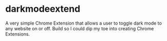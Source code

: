 # darkmodeextend

A very simple Chrome Extension that allows a user to toggle dark mode to any website on or off. Build so I could dip my toe into creating Chrome Extensions.
